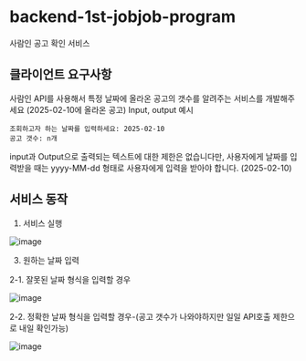 # backend-1st-jobjob-program
사람인 공고 확인 서비스

## 클라이언트 요구사항

사람인 API를 사용해서 특정 날짜에 올라온 공고의 갯수를 알려주는 서비스를 개발해주세요 (2025-02-10에 올라온 공고)
Input, output 예시
```
조회하고자 하는 날짜를 입력하세요: 2025-02-10
공고 갯수: n개
```
input과 Output으로 출력되는 텍스트에 대한 제한은 없습니다만, 사용자에게 날짜를 입력받을 때는 yyyy-MM-dd 형태로 사용자에게 입력을 받아야 합니다. (2025-02-10)


## 서비스 동작

1. 서비스 실행

![image](https://github.com/user-attachments/assets/f56c0609-2ad8-46f5-b20e-b7f3a2e9a883)

3. 원하는 날짜 입력
   
  2-1. 잘못된 날짜 형식을 입력할 경우
  
   ![image](https://github.com/user-attachments/assets/9d6c9dd7-7555-47c7-bc65-63ab6f13bfb9)
   
  2-2. 정확한 날짜 형식을 입력할 경우-(공고 갯수가 나와야하지만 일일 API호출 제한으로 내일 확인가능)
  
   ![image](https://github.com/user-attachments/assets/e9ad4d96-7c80-4ff9-b943-5d6b60374b99)

   

